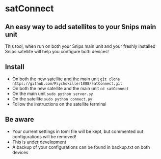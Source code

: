 # satConnect

## An easy way to add satellites to your Snips main unit

This tool, when run on both your Snips main unit and your freshly installed Snips satellite will help you configure both devices!

## Install

* On both the new satellite and the main unit ```git clone https://github.com/Psychokiller1888/satConnect.git```
* On both the new satellite and the main unit ```cd satConnect```
* On the main unit ```sudo python server.py```
* On the satellite ```sudo python connect.py```
* Follow the instructions on the satellite terminal

## Be aware

* Your current settings in toml file will be kept, but commented out configurations will be removed!
* This is under development
* A backup of your configurations can be found in backup.txt on both devices

